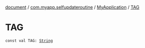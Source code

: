 [document](../../index.md) / [com.myapp.selfupdateroutine](../index.md) / [MyApplication](index.md) / [TAG](./-t-a-g.md)

# TAG

`const val TAG: `[`String`](https://kotlinlang.org/api/latest/jvm/stdlib/kotlin/-string/index.html)